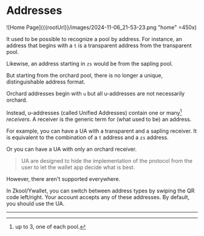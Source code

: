 # Addresses

![Home Page]({{rootUrl}}/images/2024-11-06_21-53-23.png "home" =450x)

It used to be possible to recognize a pool by address.
For instance, an address that begins with a `t` is
a transparent address from the transparent pool.

Likewise, an address starting in `zs` would be from
the sapling pool.

But starting from the orchard pool, there is no longer
a unique, distinguishable address format.

Orchard addresses begin with `u` but all u-addresses
are not necessarily orchard.

Instead, u-addresses (called Unified Addresses) contain
one or many[^1] *receivers*. A receiver is the generic
term for (what used to be) an address.

For example, you can have a UA with a transparent and
a sapling receiver. It is equivalent to the combination
of a `t` address and a `zs` address.

Or you can have a UA with only an orchard receiver.

> UA are designed to hide the implementation of the
protocol from the user to let the wallet app decide
what is best.

However, there aren't supported everywhere.

In Zkool/Ywallet, you can switch between address types
by swiping the QR code left/right. Your account
accepts any of these addresses. By default, you should
use the UA.

---
[^1]: up to 3, one of each pool.
